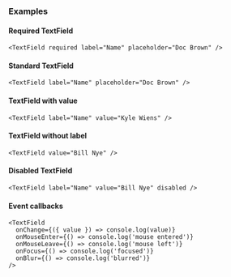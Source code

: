 ### Examples

#### Required TextField

```
<TextField required label="Name" placeholder="Doc Brown" />
```

#### Standard TextField

```
<TextField label="Name" placeholder="Doc Brown" />
```

#### TextField with value

```
<TextField label="Name" value="Kyle Wiens" />
```

#### TextField without label

```
<TextField value="Bill Nye" />
```

#### Disabled TextField

```
<TextField label="Name" value="Bill Nye" disabled />
```

#### Event callbacks

```
<TextField
  onChange={({ value }) => console.log(value)}
  onMouseEnter={() => console.log('mouse entered')}
  onMouseLeave={() => console.log('mouse left')}
  onFocus={() => console.log('focused')}
  onBlur={() => console.log('blurred')}
/>
```
